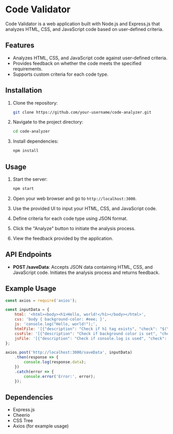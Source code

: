 # Code Validator

Code Validator is a web application built with Node.js and Express.js that analyzes HTML, CSS, and JavaScript code based on user-defined criteria.

## Features

- Analyzes HTML, CSS, and JavaScript code against user-defined criteria.
- Provides feedback on whether the code meets the specified requirements.
- Supports custom criteria for each code type.

## Installation

1. Clone the repository:

    ```bash
    git clone https://github.com/your-username/code-analyzer.git
    ```

2. Navigate to the project directory:

    ```bash
    cd code-analyzer
    ```

3. Install dependencies:

    ```bash
    npm install
    ```

## Usage

1. Start the server:

    ```bash
    npm start
    ```

2. Open your web browser and go to `http://localhost:3000`.

3. Use the provided UI to input your HTML, CSS, and JavaScript code.

4. Define criteria for each code type using JSON format.

5. Click the "Analyze" button to initiate the analysis process.

6. View the feedback provided by the application.

## API Endpoints

- **POST /saveData**: Accepts JSON data containing HTML, CSS, and JavaScript code. Initiates the analysis process and returns feedback.

## Example Usage

```javascript
const axios = require('axios');

const inputData = {
    html: '<html><body><h1>Hello, world!</h1></body></html>',
    css: 'body { background-color: #eee; }',
    js: 'console.log("Hello, world!");',
    htmlFile: '[{"description": "Check if h1 tag exists", "check": "$(\"h1\").length > 0"}]',
    cssFile: '[{"description": "Check if background color is set", "check": "(ast) => ast.stylesheet.rules.some(rule => rule.type === \'rule\' && rule.selectors.includes(\'body\') && rule.declarations.some(declaration => declaration.property === \'background-color\'))"}]',
    jsFile: '[{"description": "Check if console.log is used", "check": "(jsContent) => jsContent.includes(\'console.log\')"}]'
};

axios.post('http://localhost:3000/saveData', inputData)
    .then(response => {
        console.log(response.data);
    })
    .catch(error => {
        console.error('Error:', error);
    });
```

## Dependencies

- Express.js
- Cheerio
- CSS Tree
- Axios (for example usage)
